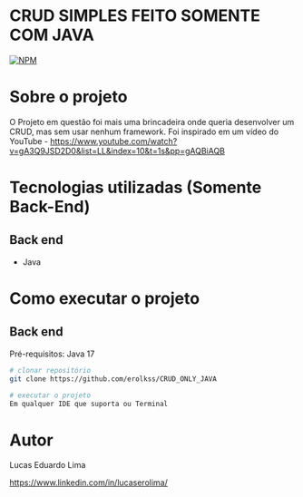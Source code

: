# CRUD SIMPLES FEITO SOMENTE COM JAVA
[![NPM](https://img.shields.io/npm/l/react)](https://github.com/erolkss/CRUD_ONLY_JAVA/blob/master/LICENSE) 

# Sobre o projeto

O Projeto em questão foi mais uma brincadeira onde queria desenvolver um CRUD, mas sem usar nenhum framework.
Foi inspirado em um vídeo do YouTube -   https://www.youtube.com/watch?v=gA3Q9JSD2D0&list=LL&index=10&t=1s&pp=gAQBiAQB


# Tecnologias utilizadas (Somente Back-End)
## Back end
- Java


# Como executar o projeto

## Back end
Pré-requisitos: Java 17


```bash
# clonar repositório
git clone https://github.com/erolkss/CRUD_ONLY_JAVA

# executar o projeto
Em qualquer IDE que suporta ou Terminal
```
# Autor

Lucas Eduardo Lima

https://www.linkedin.com/in/lucaserolima/
